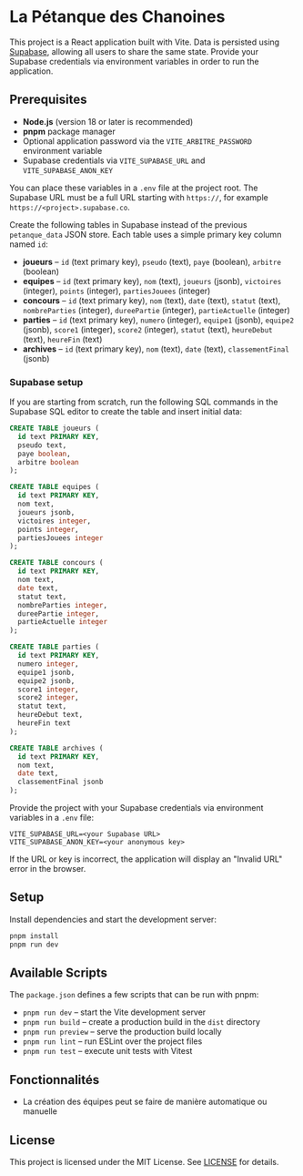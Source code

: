 # La Pétanque des Chanoines

This project is a React application built with Vite. Data is persisted using
[Supabase](https://supabase.com/), allowing all users to share the same state.
Provide your Supabase credentials via environment variables in order to run the
application.

## Prerequisites

- **Node.js** (version 18 or later is recommended)
- **pnpm** package manager
- Optional application password via the `VITE_ARBITRE_PASSWORD` environment
  variable
- Supabase credentials via `VITE_SUPABASE_URL` and `VITE_SUPABASE_ANON_KEY`

You can place these variables in a `.env` file at the project root.
The Supabase URL must be a full URL starting with `https://`, for example
`https://<project>.supabase.co`.

Create the following tables in Supabase instead of the previous `petanque_data`
JSON store. Each table uses a simple primary key column named `id`:

- **joueurs** – `id` (text primary key), `pseudo` (text), `paye` (boolean),
  `arbitre` (boolean)
- **equipes** – `id` (text primary key), `nom` (text), `joueurs` (jsonb),
  `victoires` (integer), `points` (integer), `partiesJouees` (integer)
- **concours** – `id` (text primary key), `nom` (text), `date` (text),
  `statut` (text), `nombreParties` (integer), `dureePartie` (integer),
  `partieActuelle` (integer)
- **parties** – `id` (text primary key), `numero` (integer), `equipe1` (jsonb),
  `equipe2` (jsonb), `score1` (integer), `score2` (integer), `statut` (text),
  `heureDebut` (text), `heureFin` (text)
- **archives** – `id` (text primary key), `nom` (text), `date` (text),
  `classementFinal` (jsonb)

### Supabase setup

If you are starting from scratch, run the following SQL commands in the
Supabase SQL editor to create the table and insert initial data:

```sql
CREATE TABLE joueurs (
  id text PRIMARY KEY,
  pseudo text,
  paye boolean,
  arbitre boolean
);

CREATE TABLE equipes (
  id text PRIMARY KEY,
  nom text,
  joueurs jsonb,
  victoires integer,
  points integer,
  partiesJouees integer
);

CREATE TABLE concours (
  id text PRIMARY KEY,
  nom text,
  date text,
  statut text,
  nombreParties integer,
  dureePartie integer,
  partieActuelle integer
);

CREATE TABLE parties (
  id text PRIMARY KEY,
  numero integer,
  equipe1 jsonb,
  equipe2 jsonb,
  score1 integer,
  score2 integer,
  statut text,
  heureDebut text,
  heureFin text
);

CREATE TABLE archives (
  id text PRIMARY KEY,
  nom text,
  date text,
  classementFinal jsonb
);
```

Provide the project with your Supabase credentials via environment variables in
a `.env` file:

```
VITE_SUPABASE_URL=<your Supabase URL>
VITE_SUPABASE_ANON_KEY=<your anonymous key>
```

If the URL or key is incorrect, the application will display an "Invalid URL"
error in the browser.


## Setup

Install dependencies and start the development server:

```bash
pnpm install
pnpm run dev
```

## Available Scripts

The `package.json` defines a few scripts that can be run with pnpm:

- `pnpm run dev` – start the Vite development server
- `pnpm run build` – create a production build in the `dist` directory
- `pnpm run preview` – serve the production build locally
- `pnpm run lint` – run ESLint over the project files
- `pnpm run test` – execute unit tests with Vitest
## Fonctionnalités

- La création des équipes peut se faire de manière automatique ou manuelle


## License

This project is licensed under the MIT License. See [LICENSE](LICENSE) for details.

